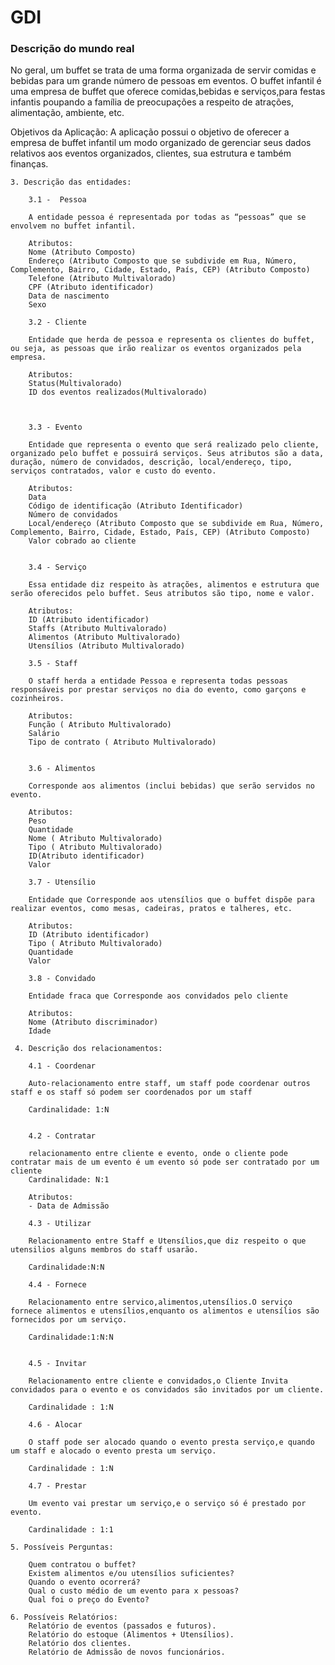 # GDI



<h3>Descrição do mundo real</h3>
	No geral, um buffet se trata de uma forma organizada de servir comidas e bebidas para um grande número de pessoas em eventos. O buffet infantil é uma empresa de buffet que oferece comidas,bebidas e serviços,para festas infantis poupando a família de preocupações a respeito de atrações, alimentação, ambiente, etc. 

Objetivos da Aplicação:
	A aplicação possui o objetivo de oferecer a empresa de buffet infantil um modo organizado de gerenciar seus dados relativos aos eventos organizados, clientes, sua estrutura e também finanças. 

    3. Descrição das entidades:

	    3.1 -  Pessoa
	
        A entidade pessoa é representada por todas as “pessoas” que se envolvem no buffet infantil.

	    Atributos:
        Nome (Atributo Composto)
        Endereço (Atributo Composto que se subdivide em Rua, Número, Complemento, Bairro, Cidade, Estado, País, CEP) (Atributo Composto)
        Telefone (Atributo Multivalorado)
        CPF (Atributo identificador)
        Data de nascimento 
        Sexo

        3.2 - Cliente

        Entidade que herda de pessoa e representa os clientes do buffet, ou seja, as pessoas que irão realizar os eventos organizados pela empresa.

        Atributos: 
        Status(Multivalorado) 
        ID dos eventos realizados(Multivalorado)



	    3.3 - Evento

        Entidade que representa o evento que será realizado pelo cliente, organizado pelo buffet e possuirá serviços. Seus atributos são a data, duração, número de convidados, descrição, local/endereço, tipo, serviços contratados, valor e custo do evento.

	    Atributos:
        Data
        Código de identificação (Atributo Identificador)
        Número de convidados 
        Local/endereço (Atributo Composto que se subdivide em Rua, Número, Complemento, Bairro, Cidade, Estado, País, CEP) (Atributo Composto)
        Valor cobrado ao cliente

	
        3.4 - Serviço

        Essa entidade diz respeito às atrações, alimentos e estrutura que serão oferecidos pelo buffet. Seus atributos são tipo, nome e valor.

        Atributos:
        ID (Atributo identificador)
        Staffs (Atributo Multivalorado)
        Alimentos (Atributo Multivalorado)
        Utensílios (Atributo Multivalorado)
	
	    3.5 - Staff
	
        O staff herda a entidade Pessoa e representa todas pessoas responsáveis por prestar serviços no dia do evento, como garçons e cozinheiros.

        Atributos:
        Função ( Atributo Multivalorado)
        Salário
        Tipo de contrato ( Atributo Multivalorado)

	
        3.6 - Alimentos
	
        Corresponde aos alimentos (inclui bebidas) que serão servidos no evento.
	
	    Atributos:
        Peso 
        Quantidade 
        Nome ( Atributo Multivalorado)
        Tipo ( Atributo Multivalorado)
        ID(Atributo identificador)
        Valor

	    3.7 - Utensílio

        Entidade que Corresponde aos utensílios que o buffet dispõe para realizar eventos, como mesas, cadeiras, pratos e talheres, etc.

	    Atributos:
        ID (Atributo identificador)
        Tipo ( Atributo Multivalorado)
        Quantidade
        Valor
	
	    3.8 - Convidado
	
	    Entidade fraca que Corresponde aos convidados pelo cliente
	
	    Atributos:
        Nome (Atributo discriminador)
        Idade

     4. Descrição dos relacionamentos:

        4.1 - Coordenar

        Auto-relacionamento entre staff, um staff pode coordenar outros staff e os staff só podem ser coordenados por um staff

	    Cardinalidade: 1:N

	
        4.2 - Contratar

        relacionamento entre cliente e evento, onde o cliente pode contratar mais de um evento é um evento só pode ser contratado por um cliente
        Cardinalidade: N:1

	    Atributos: 
	    - Data de Admissão

        4.3 - Utilizar

        Relacionamento entre Staff e Utensílios,que diz respeito o que utensilios alguns membros do staff usarão.

        Cardinalidade:N:N

        4.4 - Fornece

        Relacionamento entre servico,alimentos,utensílios.O serviço fornece alimentos e utensílios,enquanto os alimentos e utensílios são fornecidos por um serviço.

        Cardinalidade:1:N:N


	    4.5 - Invitar

        Relacionamento entre cliente e convidados,o Cliente Invita convidados para o evento e os convidados são invitados por um cliente.

        Cardinalidade : 1:N

        4.6 - Alocar

        O staff pode ser alocado quando o evento presta serviço,e quando um staff e alocado o evento presta um serviço.

        Cardinalidade : 1:N

        4.7 - Prestar

        Um evento vai prestar um serviço,e o serviço só é prestado por evento.

        Cardinalidade : 1:1

    5. Possíveis Perguntas: 

        Quem contratou o buffet?
        Existem alimentos e/ou utensílios suficientes?
        Quando o evento ocorrerá?
        Qual o custo médio de um evento para x pessoas?
        Qual foi o preço do Evento?

    6. Possíveis Relatórios:
        Relatório de eventos (passados e futuros).
        Relatório do estoque (Alimentos + Utensílios).
        Relatório dos clientes.
        Relatório de Admissão de novos funcionários.

